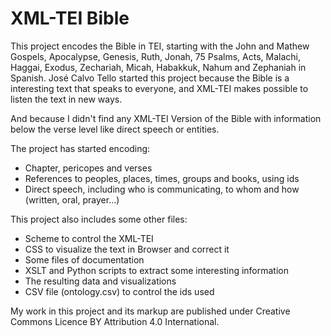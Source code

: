 # XML-TEI Bible

This project encodes the Bible in TEI, starting with the John and Mathew Gospels, Apocalypse, Genesis, Ruth, Jonah, 75 Psalms, Acts, Malachi, Haggai, Exodus, Zechariah, Micah, Habakkuk, Nahum and Zephaniah in Spanish. José Calvo Tello started this project because the Bible is a interesting text that speaks to everyone, and XML-TEI makes possible to listen the text in new ways. 

And because I didn't find any XML-TEI Version of the Bible with information below the verse level like direct speech or entities.

The project has started encoding:
* Chapter, pericopes and verses
* References to peoples, places, times, groups and books, using ids
* Direct speech, including who is communicating, to whom and how (written, oral, prayer...)

This project also includes some other files:
* Scheme to control the XML-TEI
* CSS to visualize the text in Browser and correct it
* Some files of documentation
* XSLT and Python scripts to extract some interesting information
* The resulting data and visualizations
* CSV file (ontology.csv) to control the ids used

My work in this project and its markup are published under Creative Commons Licence BY Attribution 4.0 International.
